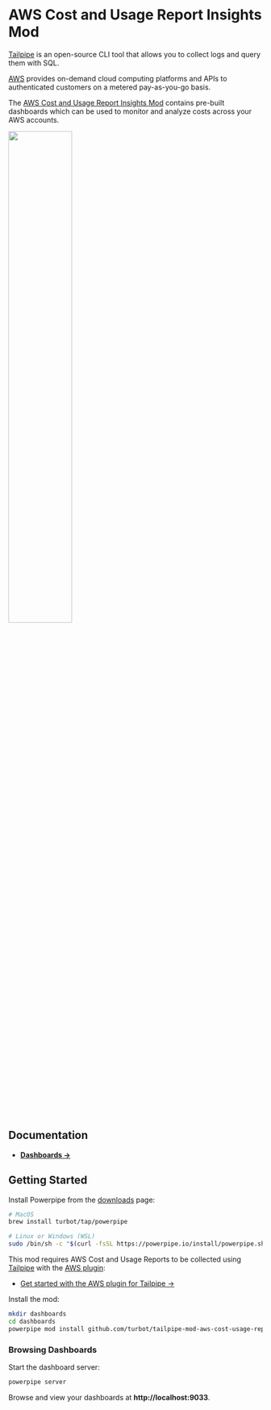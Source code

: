 # AWS Cost and Usage Report Insights Mod

[Tailpipe](https://tailpipe.io) is an open-source CLI tool that allows you to collect logs and query them with SQL.

[AWS](https://aws.amazon.com/) provides on-demand cloud computing platforms and APIs to authenticated customers on a metered pay-as-you-go basis.

The [AWS Cost and Usage Report Insights Mod](https://hub.powerpipe.io/mods/turbot/tailpipe-mod-aws-cost-usage-report-insights) contains pre-built dashboards which can be used to monitor and analyze costs across your AWS accounts.

<img src="https://raw.githubusercontent.com/turbot/tailpipe-mod-aws-cost-usage-report-insights/main/docs/images/aws_cost_usage_dashboard.png" width="50%" type="thumbnail"/>

## Documentation

- **[Dashboards →](https://hub.powerpipe.io/mods/turbot/tailpipe-mod-aws-cost-usage-report-insights/dashboards)**

## Getting Started

Install Powerpipe from the [downloads](https://powerpipe.io/downloads) page:

```sh
# MacOS
brew install turbot/tap/powerpipe
```

```sh
# Linux or Windows (WSL)
sudo /bin/sh -c "$(curl -fsSL https://powerpipe.io/install/powerpipe.sh)"
```

This mod requires AWS Cost and Usage Reports to be collected using [Tailpipe](https://tailpipe.io) with the [AWS plugin](https://hub.tailpipe.io/plugins/turbot/aws):

- [Get started with the AWS plugin for Tailpipe →](https://hub.tailpipe.io/plugins/turbot/aws#getting-started)

Install the mod:

```sh
mkdir dashboards
cd dashboards
powerpipe mod install github.com/turbot/tailpipe-mod-aws-cost-usage-report-insights
```

### Browsing Dashboards

Start the dashboard server:

```sh
powerpipe server
```

Browse and view your dashboards at **http://localhost:9033**.
